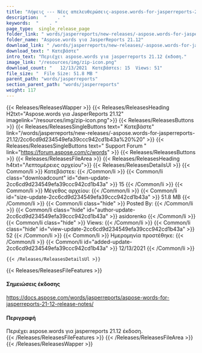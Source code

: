 ```yaml
---
title: "Λήψεις --- Νέες απελευθερώσεις-aspose.words-for-jasperreports-21.12." 
description:  "    . " 
keywords:  "    . " 
page_type:  single_release_page
folder_link: " words/jasperreports/new-releases/-aspose.words-for-jasperreports-21.12/"
folder_name: "Aspose.words για JasperReports 21.12"
download_link: " /words/jasperreports/new-releases/-aspose.words-for-jasperreports-21.12/2cc6cd9d234549efa39ccc942cd1b43a"
download_text: " Κατεβάστε"
intro_text: "Περιέχει aspose.words για jasperreports 21.12 έκδοση."
image_link: "/resources/img/zip-icon.png"
download_count: "   12/13/2021  Κατεβάστεs: 15  Views: 51"
file_size: "  File Size: 51.8 MB "
parent_path: "words/jasperreports"
section_parent_path: "words/jasperreports"
weight: 117
---
```


{{< Releases/ReleasesWapper >}}
  {{< Releases/ReleasesHeading H2txt="Aspose.words για JasperReports 21.12" imagelink="/resources/img/zip-icon.png">}}
  {{< Releases/ReleasesButtons >}}
    {{< Releases/ReleasesSingleButtons text=" Κατεβάστε" link="/words/jasperreports/new-releases/-aspose.words-for-jasperreports-21.12/2cc6cd9d234549efa39ccc942cd1b43a%20%20" >}}
    {{< Releases/ReleasesSingleButtons text=" Support Forum " link="https://forum.aspose.com/c/words" >}}
  {{< Releases/ReleasesButtons >}}
  {{< Releases/ReleasesFileArea >}}
    {{< Releases/ReleasesHeading h4txt="Λεπτομέρειες αρχείου">}}
    {{< Releases/ReleasesDetailsUl >}}
            {{< Common/li  >}} Κατεβάστεs: {{< /Common/li >}} 
      {{< Common/li class="downloadcount" id="dwn-update-2cc6cd9d234549efa39ccc942cd1b43a" >}} 15 {{< /Common/li >}} 
      {{< Common/li  >}} Μέγεθος αρχείου: {{< /Common/li >}} 
      {{< Common/li id="size-update-2cc6cd9d234549efa39ccc942cd1b43a" >}} 51.8 MB {{< /Common/li >}} 
      {{< Common/li  class="hide" >}} Posted By: {{< /Common/li >}} 
      {{< Common/li class="hide" id="author-update-2cc6cd9d234549efa39ccc942cd1b43a" >}} asidorenko {{< /Common/li >}} 
      {{< Common/li class="hide"  >}} Views: {{< /Common/li >}} 
      {{< Common/li class="hide" id="view-update-2cc6cd9d234549efa39ccc942cd1b43a" >}} 52 {{< /Common/li >}} 
      {{< Common/li  >}} Ημερομηνία προστέθηκε: {{< /Common/li >}} 
      {{< Common/li id="added-update-2cc6cd9d234549efa39ccc942cd1b43a" >}} 12/13/2021 {{< /Common/li >}} 

    {{< /Releases/ReleasesDetailsUl >}}

  {{< Releases/ReleasesFileFeatures >}}
      <h4>Σημειώσεις έκδοσης</h4><div><a href="https://docs.aspose.com/words/jasperreports/aspose-words-for-jasperreports-21-12-release-notes/">https://docs.aspose.com/words/jasperreports/aspose-words-for-jasperreports-21-12-release-notes/</a></div><h4>Περιγραφή</h4><div class="HTMLDescription">Περιέχει aspose.words για jasperreports 21.12 έκδοση.</div>
  {{< /Releases/ReleasesFileFeatures >}}
 {{< /Releases/ReleasesFileArea >}}
{{< /Releases/ReleasesWapper >}}


